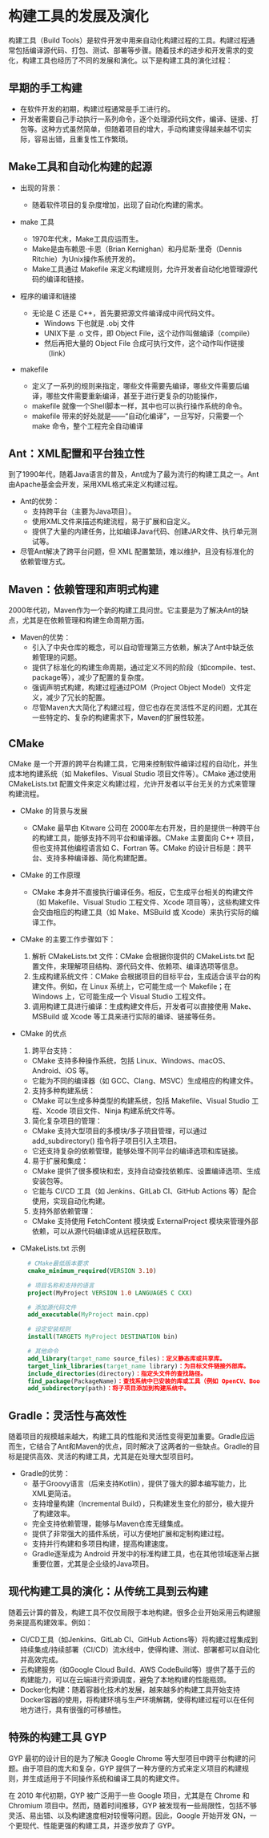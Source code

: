 # 构建工具的发展及演化
构建工具（Build Tools）是软件开发中用来自动化构建过程的工具。构建过程通常包括编译源代码、打包、测试、部署等步骤。随着技术的进步和开发需求的变化，构建工具也经历了不同的发展和演化。以下是构建工具的演化过程：

## 早期的手工构建
  - 在软件开发的初期，构建过程通常是手工进行的。
  - 开发者需要自己手动执行一系列命令，逐个处理源代码文件，编译、链接、打包等。这种方式虽然简单，但随着项目的增大，手动构建变得越来越不切实际，容易出错，且重复性工作繁琐。

## Make工具和自动化构建的起源
* 出现的背景：
   - 随着软件项目的复杂度增加，出现了自动化构建的需求。
* make 工具
  - 1970年代末，Make工具应运而生。
  - Make是由布赖恩·卡恩（Brian Kernighan）和丹尼斯·里奇（Dennis Ritchie）为Unix操作系统开发的。
  - Make工具通过 Makefile 来定义构建规则，允许开发者自动化地管理源代码的编译和链接。

* 程序的编译和链接
  + 无论是 C 还是 C++，首先要把源文件编译成中间代码文件。
    - Windows 下也就是 .obj 文件
    - UNIX下是 .o 文件，即 Object File，这个动作叫做编译（compile）
    - 然后再把大量的 Object File 合成可执行文件，这个动作叫作链接（link）

* makefile
  - 定义了一系列的规则来指定，哪些文件需要先编译，哪些文件需要后编译，哪些文件需要重新编译，甚至于进行更复杂的功能操作，
  - makefile 就像一个Shell脚本一样，其中也可以执行操作系统的命令。
  - makefile 带来的好处就是——“自动化编译”，一旦写好，只需要一个 make 命令，整个工程完全自动编译

## Ant：XML配置和平台独立性
到了1990年代，随着Java语言的普及，Ant成为了最为流行的构建工具之一。Ant由Apache基金会开发，采用XML格式来定义构建过程。
* Ant的优势：
  - 支持跨平台（主要为Java项目）。
  - 使用XML文件来描述构建流程，易于扩展和自定义。
  - 提供了大量的内建任务，比如编译Java代码、创建JAR文件、执行单元测试等。
* 尽管Ant解决了跨平台问题，但 XML 配置繁琐，难以维护，且没有标准化的依赖管理方式。

## Maven：依赖管理和声明式构建
2000年代初，Maven作为一个新的构建工具问世。它主要是为了解决Ant的缺点，尤其是在依赖管理和构建生命周期方面。

* Maven的优势：
  - 引入了中央仓库的概念，可以自动管理第三方依赖，解决了Ant中缺乏依赖管理的问题。
  - 提供了标准化的构建生命周期，通过定义不同的阶段（如compile、test、package等），减少了配置的复杂度。
  - 强调声明式构建，构建过程通过POM（Project Object Model）文件定义，减少了冗长的配置。
  - 尽管Maven大大简化了构建过程，但它也存在灵活性不足的问题，尤其在一些特定的、复杂的构建需求下，Maven的扩展性较差。

## CMake
CMake 是一个开源的跨平台构建工具，它用来控制软件编译过程的自动化，并生成本地构建系统（如 Makefiles、Visual Studio 项目文件等）。CMake 通过使用 CMakeLists.txt 配置文件来定义构建过程，允许开发者以平台无关的方式来管理构建流程。

* CMake 的背景与发展
  - CMake 最早由 Kitware 公司在 2000年左右开发，目的是提供一种跨平台的构建工具，能够支持不同平台和编译器。CMake 主要面向 C++ 项目，但也支持其他编程语言如 C、Fortran 等。CMake 的设计目标是：跨平台、支持多种编译器、简化构建配置。

* CMake 的工作原理
  - CMake 本身并不直接执行编译任务。相反，它生成平台相关的构建文件（如 Makefile、Visual Studio 工程文件、Xcode 项目等），这些构建文件会交由相应的构建工具（如 Make、MSBuild 或 Xcode）来执行实际的编译工作。

* CMake 的主要工作步骤如下：
  1. 解析 CMakeLists.txt 文件：CMake 会根据你提供的 CMakeLists.txt 配置文件，来理解项目结构、源代码文件、依赖项、编译选项等信息。
  2. 生成构建系统文件：CMake 会根据项目的目标平台，生成适合该平台的构建文件。例如，在 Linux 系统上，它可能生成一个 Makefile；在 Windows 上，它可能生成一个 Visual Studio 工程文件。
  3. 调用构建工具进行编译：生成构建文件后，开发者可以直接使用 Make、MSBuild 或 Xcode 等工具来进行实际的编译、链接等任务。

* CMake 的优点
  1. 跨平台支持：
    - CMake 支持多种操作系统，包括 Linux、Windows、macOS、Android、iOS 等。
    - 它能为不同的编译器（如 GCC、Clang、MSVC）生成相应的构建文件。
  2. 支持多种构建系统：
    - CMake 可以生成多种类型的构建系统，包括 Makefile、Visual Studio 工程、Xcode 项目文件、Ninja 构建系统文件等。
  3. 简化复杂项目的管理：
    - CMake 支持大型项目的多模块/多子项目管理，可以通过 add_subdirectory() 指令将子项目引入主项目。
    - 它还支持复杂的依赖管理，能够处理不同平台的编译选项和库链接。
  4. 易于扩展和集成：
    - CMake 提供了很多模块和宏，支持自动查找依赖库、设置编译选项、生成安装包等。
    - 它能与 CI/CD 工具（如 Jenkins、GitLab CI、GitHub Actions 等）配合使用，实现自动化构建。
  5. 支持外部依赖管理：
    - CMake 支持使用 FetchContent 模块或 ExternalProject 模块来管理外部依赖，可以从源代码编译或从远程获取库。

* CMakeLists.txt 示例
  ```cmake
    # CMake最低版本要求
    cmake_minimum_required(VERSION 3.10)

    # 项目名称和支持的语言
    project(MyProject VERSION 1.0 LANGUAGES C CXX)

    # 添加源代码文件
    add_executable(MyProject main.cpp)

    # 设定安装规则
    install(TARGETS MyProject DESTINATION bin)

    # 其他命令
    add_library(target_name source_files)：定义静态库或共享库。
    target_link_libraries(target_name library)：为目标文件链接外部库。
    include_directories(directory)：指定头文件的查找路径。
    find_package(PackageName)：查找系统中已安装的库或工具（例如 OpenCV、Boost 等）。
    add_subdirectory(path)：将子项目添加到构建系统中。

  ```

## Gradle：灵活性与高效性
随着项目的规模越来越大，构建工具的性能和灵活性变得更加重要。Gradle应运而生，它结合了Ant和Maven的优点，同时解决了这两者的一些缺点。Gradle的目标是提供高效、灵活的构建工具，尤其是在处理大型项目时。

* Gradle的优势：
  - 基于Groovy语言（后来支持Kotlin），提供了强大的脚本编写能力，比XML更简洁。
  - 支持增量构建（Incremental Build），只构建发生变化的部分，极大提升了构建效率。
  - 完全支持依赖管理，能够与Maven仓库无缝集成。
  - 提供了非常强大的插件系统，可以方便地扩展和定制构建过程。
  - 支持并行构建和多项目构建，提高构建速度。
  - Gradle逐渐成为 Android 开发中的标准构建工具，也在其他领域逐渐占据重要位置，尤其是企业级的Java项目。

## 现代构建工具的演化：从传统工具到云构建
随着云计算的普及，构建工具不仅仅局限于本地构建。很多企业开始采用云构建服务来提高构建效率。例如：

* CI/CD工具（如Jenkins、GitLab CI、GitHub Actions等）将构建过程集成到持续集成/持续部署（CI/CD）流水线中，使得构建、测试、部署都可以自动化并高效完成。
* 云构建服务（如Google Cloud Build、AWS CodeBuild等）提供了基于云的构建能力，可以在云端进行资源调度，避免了本地构建的性能瓶颈。
* Docker化构建：随着容器化技术的发展，越来越多的构建工具开始支持Docker容器的使用，将构建环境与生产环境解耦，使得构建过程可以在任何地方进行，具有很强的可移植性。

## 特殊的构建工具 GYP 
GYP 最初的设计目的是为了解决 Google Chrome 等大型项目中跨平台构建的问题。由于项目的庞大和复杂，GYP 提供了一种方便的方式来定义项目的构建规则，并生成适用于不同操作系统和编译工具的构建文件。

在 2010 年代初期，GYP 被广泛用于一些 Google 项目，尤其是在 Chrome 和 Chromium 项目中。然而，随着时间推移，GYP 被发现有一些局限性，包括不够灵活、易出错、以及构建速度相对较慢等问题。因此，Google 开始开发 GN，一个更现代、性能更强的构建工具，并逐步放弃了 GYP。
